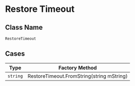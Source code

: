 
# Restore Timeout

## Class Name

`RestoreTimeout`

## Cases

| Type | Factory Method |
|  --- | --- |
| `string` | RestoreTimeout.FromString(string mString) |

